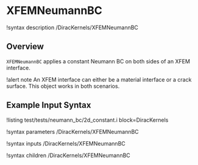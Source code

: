 # XFEMNeumannBC

!syntax description /DiracKernels/XFEMNeumannBC

## Overview

`XFEMNeumannBC` applies a constant Neumann BC on both sides of an XFEM interface.

!alert note
An XFEM interface can either be a material interface or a crack surface. This object works in both scenarios.

## Example Input Syntax

!listing test/tests/neumann_bc/2d_constant.i block=DiracKernels

!syntax parameters /DiracKernels/XFEMNeumannBC

!syntax inputs /DiracKernels/XFEMNeumannBC

!syntax children /DiracKernels/XFEMNeumannBC
